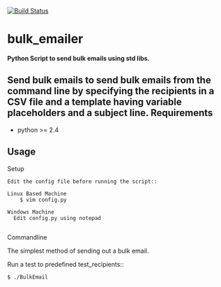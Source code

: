 [![Build Status](https://travis-ci.org/vineetpalan/bulk_emailer.svg?branch=master)](https://travis-ci.org/vineetpalan/bulk_emailer)

# bulk_emailer


**Python Script to send bulk emails using std libs.**

Send bulk emails to send bulk emails from the command line by specifying the recipients in a CSV file and a template having variable placeholders and a subject line.
Requirements
------------

* python >= 2.4

Usage
-----
Setup
~~~~~
Edit the config file before running the script::

Linux Based Machine
    $ vim config.py

Windows Machine
  Edit config.py using notepad
    
~~~~~~~~~~~
Commandline

The simplest method of sending out a bulk email.

Run a test to predefined test_recipients::

    $ ./BulkEmail
